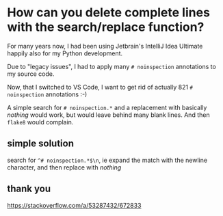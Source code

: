# How can you delete complete lines with the search/replace function?

For many years now, I had been using Jetbrain's IntelliJ Idea Ultimate happily also for my Python development.

Due to "legacy issues", I had to apply many `# noinspection` annotations to my source code.

Now, that I switched to VS Code, I want to get rid of actually 821 `# noinspection` annotations :-)

A simple search for `# noinspection.*` and a replacement with basically *nothing* would work,
but would leave behind many blank lines. And then `flake8` would complain.

## simple solution

search for `^# noinspection.*$\n`, ie expand the match with the newline character,
and then replace with *nothing*


## thank you

https://stackoverflow.com/a/53287432/672833
